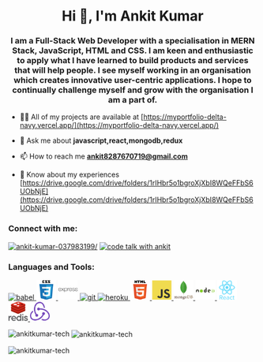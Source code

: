 <h1 align="center">Hi 👋, I'm Ankit Kumar</h1>
<h3 align="center">I am a Full-Stack Web Developer with a specialisation in MERN Stack, JavaScript, HTML and CSS. I am keen and enthusiastic to apply what I have learned to build products and services that will help people. I see myself working in an organisation which creates innovative user-centric applications. I hope to continually challenge myself and grow with the organisation I am a part of.</h3>

- 👨‍💻 All of my projects are available at [https://myportfolio-delta-navy.vercel.app/](https://myportfolio-delta-navy.vercel.app/)

- 💬 Ask me about **javascript,react,mongodb,redux**

- 📫 How to reach me **ankit8287670719@gmail.com**

- 📄 Know about my experiences [https://drive.google.com/drive/folders/1rIHbr5o1bgroXjXbI8WQeFFbS6UObNjE](https://drive.google.com/drive/folders/1rIHbr5o1bgroXjXbI8WQeFFbS6UObNjE)

<h3 align="left">Connect with me:</h3>
<p align="left">
<a href="https://linkedin.com/in/ankit-kumar-037983199/" target="blank"><img align="center" src="https://raw.githubusercontent.com/rahuldkjain/github-profile-readme-generator/master/src/images/icons/Social/linked-in-alt.svg" alt="ankit-kumar-037983199/" height="30" width="40" /></a>
<a href="https://www.youtube.com/c/code talk with ankit" target="blank"><img align="center" src="https://raw.githubusercontent.com/rahuldkjain/github-profile-readme-generator/master/src/images/icons/Social/youtube.svg" alt="code talk with ankit" height="30" width="40" /></a>
</p>

<h3 align="left">Languages and Tools:</h3>
<p align="left"> <a href="https://babeljs.io/" target="_blank" rel="noreferrer"> <img src="https://www.vectorlogo.zone/logos/babeljs/babeljs-icon.svg" alt="babel" width="40" height="40"/> </a> <a href="https://www.w3schools.com/css/" target="_blank" rel="noreferrer"> <img src="https://raw.githubusercontent.com/devicons/devicon/master/icons/css3/css3-original-wordmark.svg" alt="css3" width="40" height="40"/> </a> <a href="https://expressjs.com" target="_blank" rel="noreferrer"> <img src="https://raw.githubusercontent.com/devicons/devicon/master/icons/express/express-original-wordmark.svg" alt="express" width="40" height="40"/> </a> <a href="https://git-scm.com/" target="_blank" rel="noreferrer"> <img src="https://www.vectorlogo.zone/logos/git-scm/git-scm-icon.svg" alt="git" width="40" height="40"/> </a> <a href="https://heroku.com" target="_blank" rel="noreferrer"> <img src="https://www.vectorlogo.zone/logos/heroku/heroku-icon.svg" alt="heroku" width="40" height="40"/> </a> <a href="https://www.w3.org/html/" target="_blank" rel="noreferrer"> <img src="https://raw.githubusercontent.com/devicons/devicon/master/icons/html5/html5-original-wordmark.svg" alt="html5" width="40" height="40"/> </a> <a href="https://developer.mozilla.org/en-US/docs/Web/JavaScript" target="_blank" rel="noreferrer"> <img src="https://raw.githubusercontent.com/devicons/devicon/master/icons/javascript/javascript-original.svg" alt="javascript" width="40" height="40"/> </a> <a href="https://www.mongodb.com/" target="_blank" rel="noreferrer"> <img src="https://raw.githubusercontent.com/devicons/devicon/master/icons/mongodb/mongodb-original-wordmark.svg" alt="mongodb" width="40" height="40"/> </a> <a href="https://nodejs.org" target="_blank" rel="noreferrer"> <img src="https://raw.githubusercontent.com/devicons/devicon/master/icons/nodejs/nodejs-original-wordmark.svg" alt="nodejs" width="40" height="40"/> </a> <a href="https://reactjs.org/" target="_blank" rel="noreferrer"> <img src="https://raw.githubusercontent.com/devicons/devicon/master/icons/react/react-original-wordmark.svg" alt="react" width="40" height="40"/> </a> <a href="https://redis.io" target="_blank" rel="noreferrer"> <img src="https://raw.githubusercontent.com/devicons/devicon/master/icons/redis/redis-original-wordmark.svg" alt="redis" width="40" height="40"/> </a> <a href="https://redux.js.org" target="_blank" rel="noreferrer"> <img src="https://raw.githubusercontent.com/devicons/devicon/master/icons/redux/redux-original.svg" alt="redux" width="40" height="40"/> </a> </p>

<p><img align="left" src="https://github-readme-stats.vercel.app/api/top-langs?username=ankitkumar-tech&show_icons=true&locale=en&layout=compact" alt="ankitkumar-tech" /></p>

<p>&nbsp;<img align="center" src="https://github-readme-stats.vercel.app/api?username=ankitkumar-tech&show_icons=true&locale=en" alt="ankitkumar-tech" /></p>

<p><img align="center" src="https://github-readme-streak-stats.herokuapp.com/?user=ankitkumar-tech&" alt="ankitkumar-tech" /></p>
